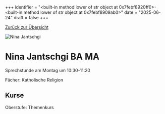 
+++
identifier = "<built-in method lower of str object at 0x7febf8920ff0>-<built-in method lower of str object at 0x7febf8909ab0>"
date = "2025-06-24"
draft = false
+++

 [Zurück zur Übersicht](/schule/lehrpersonal/)

<div class="row">
<div class="column">
<img src="/images/personal/Jantschgi.jpg" alt="Nina Jantschgi"> 
</div>
<div class="column">

#  Nina Jantschgi BA MA

Sprechstunde am Montag um 10:30-11:20

Fächer: Katholische Religion





## Kurse



Oberstufe: Themenkurs



</div>
</div> 

